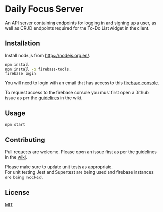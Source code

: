 # Daily Focus Server
An API server containing endpoints for logging in and signing up a user, as well as CRUD endpoints required for the To-Do List widget in the client.
## Installation

Install node.js from https://nodejs.org/en/.

```bash
npm install
npm install -g firebase-tools.
firebase login
```

You will need to login with an email that has access to this 
[firebase console](https://console.firebase.google.com/u/2/project/daily-focus-a7423/overview).

To request access to the firebase console you must first open a Github issue as per the [guidelines](https://console.firebase.google.com/u/2/project/daily-focus-a7423/overview) in the wiki.


## Usage

```bash
npm start
```

## Contributing
Pull requests are welcome. Please open an issue first as per the guidelines in the [wiki](https://github.com/SE701Group2/daily-focus/wiki).

Please make sure to update unit tests as appropriate.  
For unit testing Jest and Supertest are being used and firebase instances are being mocked. 

## License
[MIT](https://choosealicense.com/licenses/mit/)